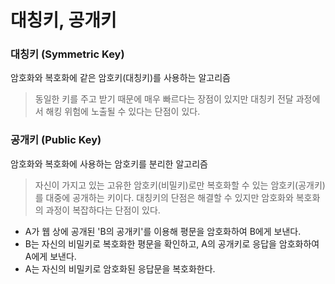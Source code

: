 # 대칭키, 공개키

### 대칭키 (Symmetric Key)

암호화와 복호화에 같은 암호키(대칭키)를 사용하는 알고리즘

> 동일한 키를 주고 받기 때문에 매우 빠르다는 장점이 있지만 대칭키 전달 과정에서 해킹 위험에 노출될 수 있다는 단점이 있다.



### 공개키 (Public Key)

암호화와 복호화에 사용하는 암호키를 분리한 알고리즘

> 자신이 가지고 있는 고유한 암호키(비밀키)로만 복호화할 수 있는 암호키(공개키)를 대중에 공개하는 키이다. 대칭키의 단점은 해결할 수 있지만 암호화와 복호화의 과정이 복잡하다는 단점이 있다.

- A가 웹 상에 공개된 'B의 공개키'를 이용해 평문을 암호화하여 B에게 보낸다.
- B는 자신의 비밀키로 복호화한 평문을 확인하고, A의 공개키로 응답을 암호화하여 A에게 보낸다.
- A는 자신의 비밀키로 암호화된 응답문을 복호화한다.